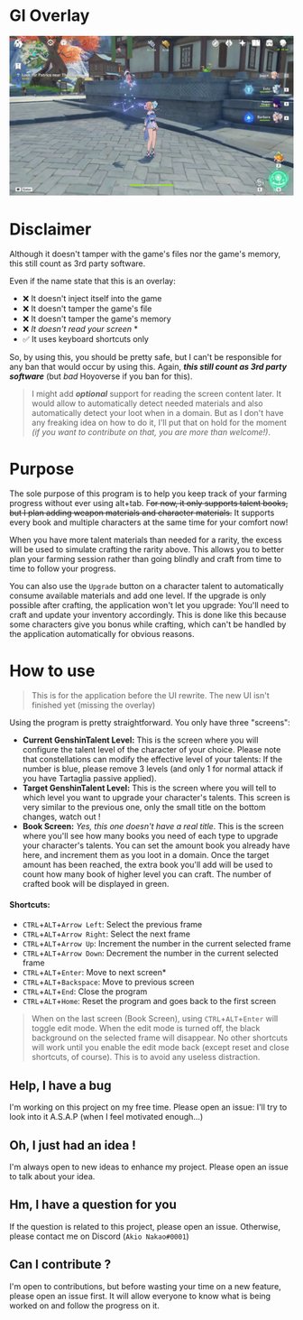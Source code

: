 # GI Overlay

![A nice screenshot about the overlay in-game](./gioverlay.png)

# Disclaimer

Although it doesn't tamper with the game's files nor the game's memory, this still count as 3rd party software.

Even if the name state that this is an overlay:

- ❌ It doesn't inject itself into the game
- ❌ It doesn't tamper the game's file
- ❌ It doesn't tamper the game's memory
- ❌ *It doesn't read your screen* *
- ✅ It uses keyboard shortcuts only

So, by using this, you should be pretty safe, but I can't be responsible for any ban that would occur by using this.
Again, ***this still count as 3rd party software*** (but *bad* Hoyoverse if you ban for this).

> I might add ***optional*** support for reading the screen content later. It would allow to automatically detect needed
> materials and also automatically detect your loot when in a domain. But as I don't have any freaking idea on how to do
> it, I'll put that on hold for the moment _(if you want to contribute on that, you are more than welcome!)_.

# Purpose

The sole purpose of this program is to help you keep track of your farming progress without ever using alt+tab. F~~or
now,
it only supports talent books, but I plan adding weapon materials and character materials.~~ It supports every book and
multiple characters at the same time for your comfort now!

When you have more talent materials than needed for a rarity, the excess will be used to simulate crafting the rarity
above. This allows you to better plan your farming session rather than going blindly and craft from time to time to
follow your progress.

You can also use the `Upgrade` button on a character talent to automatically consume available materials and add one
level. If the upgrade is only possible after crafting, the application won't let you upgrade: You'll need to craft and
update your inventory accordingly. This is done like this because some characters give you bonus while crafting, which
can't be handled by the application automatically for obvious reasons.

# How to use

> This is for the application before the UI rewrite. The new UI isn't finished yet (missing the overlay)

Using the program is pretty straightforward. You only have three "screens":

- **Current GenshinTalent Level:** This is the screen where you will configure the talent level of the character of your
  choice. Please note that constellations can modify the effective level of your talents: If the number is blue, please
  remove 3 levels (and only 1 for normal attack if you have Tartaglia passive applied).
- **Target GenshinTalent Level:** This is the screen where you will tell to which level you want to upgrade your
  character's
  talents. This screen is very similar to the previous one, only the small title on the bottom changes, watch out !
- **Book Screen:** *Yes, this one doesn't have a real title*. This is the screen where you'll see how many books you
  need of each type to upgrade your character's talents. You can set the amount book you already have here, and
  increment them as you loot in a domain. Once the target amount has been reached, the extra book you'll add will be
  used to count how many book of higher level you can craft. The number of crafted book will be displayed in green.

#### Shortcuts:

- `CTRL`+`ALT`+`Arrow Left`: Select the previous frame
- `CTRL`+`ALT`+`Arrow Right`: Select the next frame
- `CTRL`+`ALT`+`Arrow Up`: Increment the number in the current selected frame
- `CTRL`+`ALT`+`Arrow Down`: Decrement the number in the current selected frame
- `CTRL`+`ALT`+`Enter`: Move to next screen*
- `CTRL`+`ALT`+`Backspace`: Move to previous screen
- `CTRL`+`ALT`+`End`: Close the program
- `CTRL`+`ALT`+`Home`: Reset the program and goes back to the first screen

> When on the last screen (Book Screen), using `CTRL`+`ALT`+`Enter` will toggle edit mode. When the edit mode is turned
> off, the black background on the selected frame will disappear. No other shortcuts will work until you enable the edit
> mode back (except reset and close shortcuts, of course). This is to avoid any useless distraction.

## Help, I have a bug

I'm working on this project on my free time. Please open an issue: I'll try to look into it A.S.A.P (when I feel
motivated enough...)

## Oh, I just had an idea !

I'm always open to new ideas to enhance my project. Please open an issue to talk about your idea.

## Hm, I have a question for you

If the question is related to this project, please open an issue. Otherwise, please contact me on
Discord (`Akio Nakao#0001`)

## Can I contribute ?

I'm open to contributions, but before wasting your time on a new feature, please open an issue first. It will allow
everyone to know what is being worked on and follow the progress on it.
